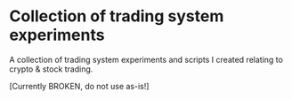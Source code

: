 # Collection of trading system experiments
A collection of trading system experiments and scripts I created relating to crypto & stock trading. 

[Currently BROKEN, do not use as-is!]

